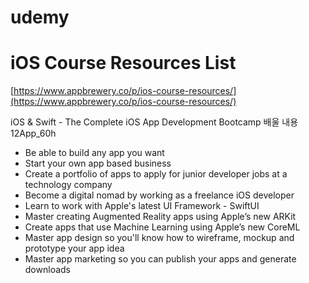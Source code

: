 # udemy
# ****iOS Course Resources List****
[https://www.appbrewery.co/p/ios-course-resources/](https://www.appbrewery.co/p/ios-course-resources/)

iOS & Swift - The Complete iOS App Development Bootcamp
배울 내용
12App_60h
- Be able to build any app you want
- Start your own app based business
- Create a portfolio of apps to apply for junior developer jobs at a technology company
- Become a digital nomad by working as a freelance iOS developer
- Learn to work with Apple's latest UI Framework - SwiftUI
- Master creating Augmented Reality apps using Apple’s new ARKit
- Create apps that use Machine Learning using Apple’s new CoreML
- Master app design so you'll know how to wireframe, mockup and prototype your app idea
- Master app marketing so you can publish your apps and generate downloads

